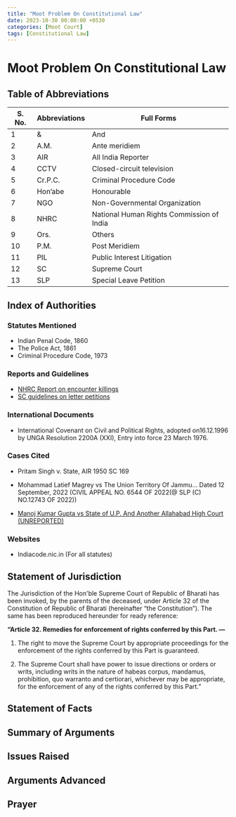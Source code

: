 ```yaml
---
title: "Moot Problem On Constitutional Law"
date: 2023-10-30 00:00:00 +0530
categories: [Moot Court]
tags: [Constitutional Law]
---
```


# Moot Problem On Constitutional Law



## Table of Abbreviations

|S. No. |Abbreviations |Full Forms |
|-----------|-----------|-------|
|1	|& |And|
|2	|A.M.	|Ante meridiem|
|3	|AIR 	|All India Reporter |
|4	|CCTV	|Closed-circuit television|
|5	|Cr.P.C. |Criminal Procedure Code|
|6	|Hon’abe	|Honourable|
|7	|NGO	|Non-Governmental Organization|
|8	|NHRC	|National Human Rights Commission of India|
|9	|Ors.	|Others|
|10	|P.M.	|Post Meridiem|
|11	|PIL	|Public Interest Litigation|
|12	|SC	|Supreme Court|
|13	|SLP	|Special Leave Petition|


## Index of Authorities 

### Statutes Mentioned

  * Indian Penal Code, 1860
  * The Police Act, 1861
  *	Criminal Procedure Code, 1973

### Reports and Guidelines

  * [NHRC Report on encounter killings](https://nhrc.nic.in/sites/default/files/CasesOfEncounterDeaths.pdf)
  * [SC guidelines on letter petitions](https://main.sci.gov.in/pdf/Guidelines/pilguidelines.pdf)

### International Documents

  * International Covenant on Civil and Political Rights, adopted on16.12.1996 by UNGA Resolution 2200A (XXI), Entry into force 23 March 1976.

### Cases Cited

  * Pritam Singh v. State, AIR 1950 SC 169
    
  * Mohammad Latief Magrey vs The Union Territory Of Jammu... Dated 12 September, 2022 (CIVIL APPEAL NO. 6544 OF 2022(@ SLP (C) NO.12743 OF 2022))
    
  * [Manoj Kumar Gupta vs State of U.P. And Another Allahabad High Court (UNREPORTED)](https://indiankanoon.org/doc/109559256/)

### Websites

  * Indiacode.nic.in (For all statutes)

## Statement of Jurisdiction

The Jurisdiction of the Hon'ble Supreme Court of Republic of Bharati has been invoked, by the parents of the deceased, under Article 32 of the Constitution of Republic of Bharati (hereinafter “the Constitution”). The same has been reproduced hereunder for ready reference:

**“Article 32. Remedies for enforcement of rights conferred by this Part. —**

   1. The right to move the Supreme Court by appropriate proceedings for the enforcement of the rights conferred by this Part is guaranteed.
      
   2. The Supreme Court shall have power to issue directions or orders or writs, including writs in the nature of habeas corpus, mandamus, prohibition, quo warranto and certiorari, whichever may be appropriate, for the enforcement of any of the rights conferred by this Part.” 

## Statement of Facts



## Summary of Arguments 



## Issues Raised



## Arguments Advanced 



## Prayer
